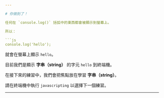 ```yaml
---

# 你做到了！

任何在 `console.log()` 括弧中的東西都會被顯示到螢幕上。

所以：

```js
console.log('hello');
```

就會在螢幕上顯示 `hello`。

目前我們是顯示 **字串（string）** 的字元 `hello` 到終端機。

在接下來的練習中，我們會把焦點放在學習 **字串（string）**。

請在終端機中執行 `javascripting` 以選擇下一個練習。

---
```

